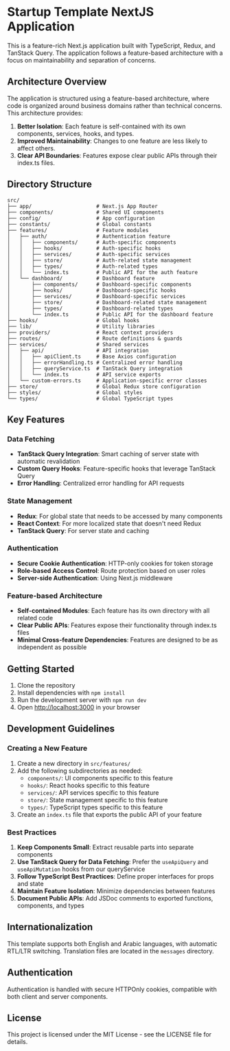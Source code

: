 # Startup Template NextJS Application

This is a feature-rich Next.js application built with TypeScript, Redux, and TanStack Query. The application follows a feature-based architecture with a focus on maintainability and separation of concerns.

## Architecture Overview

The application is structured using a feature-based architecture, where code is organized around business domains rather than technical concerns. This architecture provides:

1. **Better Isolation**: Each feature is self-contained with its own components, services, hooks, and types.
2. **Improved Maintainability**: Changes to one feature are less likely to affect others.
3. **Clear API Boundaries**: Features expose clear public APIs through their index.ts files.

## Directory Structure

```
src/
├── app/                     # Next.js App Router 
├── components/              # Shared UI components
├── config/                  # App configuration
├── constants/               # Global constants
├── features/                # Feature modules
│   ├── auth/                # Authentication feature
│   │   ├── components/      # Auth-specific components
│   │   ├── hooks/           # Auth-specific hooks
│   │   ├── services/        # Auth-specific services
│   │   ├── store/           # Auth-related state management
│   │   ├── types/           # Auth-related types
│   │   └── index.ts         # Public API for the auth feature
│   └── dashboard/           # Dashboard feature
│       ├── components/      # Dashboard-specific components
│       ├── hooks/           # Dashboard-specific hooks
│       ├── services/        # Dashboard-specific services
│       ├── store/           # Dashboard-related state management
│       ├── types/           # Dashboard-related types
│       └── index.ts         # Public API for the dashboard feature
├── hooks/                   # Global hooks
├── lib/                     # Utility libraries
├── providers/               # React context providers
├── routes/                  # Route definitions & guards
├── services/                # Shared services
│   ├── api/                 # API integration 
│   │   ├── apiClient.ts     # Base Axios configuration
│   │   ├── errorHandling.ts # Centralized error handling
│   │   ├── queryService.ts  # TanStack Query integration
│   │   └── index.ts         # API service exports
│   └── custom-errors.ts     # Application-specific error classes
├── store/                   # Global Redux store configuration
├── styles/                  # Global styles
└── types/                   # Global TypeScript types
```

## Key Features

### Data Fetching

- **TanStack Query Integration**: Smart caching of server state with automatic revalidation
- **Custom Query Hooks**: Feature-specific hooks that leverage TanStack Query
- **Error Handling**: Centralized error handling for API requests

### State Management

- **Redux**: For global state that needs to be accessed by many components
- **React Context**: For more localized state that doesn't need Redux
- **TanStack Query**: For server state and caching

### Authentication

- **Secure Cookie Authentication**: HTTP-only cookies for token storage
- **Role-based Access Control**: Route protection based on user roles
- **Server-side Authentication**: Using Next.js middleware

### Feature-based Architecture

- **Self-contained Modules**: Each feature has its own directory with all related code
- **Clear Public APIs**: Features expose their functionality through index.ts files
- **Minimal Cross-feature Dependencies**: Features are designed to be as independent as possible

## Getting Started

1. Clone the repository
2. Install dependencies with `npm install`
3. Run the development server with `npm run dev`
4. Open [http://localhost:3000](http://localhost:3000) in your browser

## Development Guidelines

### Creating a New Feature

1. Create a new directory in `src/features/`
2. Add the following subdirectories as needed:
   - `components/`: UI components specific to this feature
   - `hooks/`: React hooks specific to this feature
   - `services/`: API services specific to this feature
   - `store/`: State management specific to this feature
   - `types/`: TypeScript types specific to this feature
3. Create an `index.ts` file that exports the public API of your feature

### Best Practices

1. **Keep Components Small**: Extract reusable parts into separate components
2. **Use TanStack Query for Data Fetching**: Prefer the `useApiQuery` and `useApiMutation` hooks from our queryService
3. **Follow TypeScript Best Practices**: Define proper interfaces for props and state
4. **Maintain Feature Isolation**: Minimize dependencies between features
5. **Document Public APIs**: Add JSDoc comments to exported functions, components, and types

## Internationalization

This template supports both English and Arabic languages, with automatic RTL/LTR switching. Translation files are located in the `messages` directory.

## Authentication

Authentication is handled with secure HTTPOnly cookies, compatible with both client and server components.

## License

This project is licensed under the MIT License - see the LICENSE file for details.
